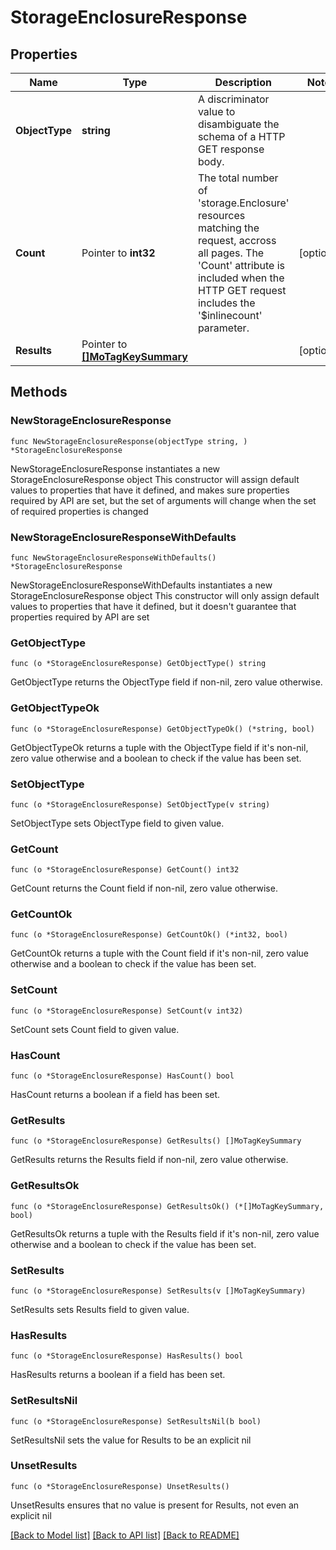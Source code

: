 # StorageEnclosureResponse

## Properties

Name | Type | Description | Notes
------------ | ------------- | ------------- | -------------
**ObjectType** | **string** | A discriminator value to disambiguate the schema of a HTTP GET response body. | 
**Count** | Pointer to **int32** | The total number of &#39;storage.Enclosure&#39; resources matching the request, accross all pages. The &#39;Count&#39; attribute is included when the HTTP GET request includes the &#39;$inlinecount&#39; parameter. | [optional] 
**Results** | Pointer to [**[]MoTagKeySummary**](mo.TagKeySummary.md) |  | [optional] 

## Methods

### NewStorageEnclosureResponse

`func NewStorageEnclosureResponse(objectType string, ) *StorageEnclosureResponse`

NewStorageEnclosureResponse instantiates a new StorageEnclosureResponse object
This constructor will assign default values to properties that have it defined,
and makes sure properties required by API are set, but the set of arguments
will change when the set of required properties is changed

### NewStorageEnclosureResponseWithDefaults

`func NewStorageEnclosureResponseWithDefaults() *StorageEnclosureResponse`

NewStorageEnclosureResponseWithDefaults instantiates a new StorageEnclosureResponse object
This constructor will only assign default values to properties that have it defined,
but it doesn't guarantee that properties required by API are set

### GetObjectType

`func (o *StorageEnclosureResponse) GetObjectType() string`

GetObjectType returns the ObjectType field if non-nil, zero value otherwise.

### GetObjectTypeOk

`func (o *StorageEnclosureResponse) GetObjectTypeOk() (*string, bool)`

GetObjectTypeOk returns a tuple with the ObjectType field if it's non-nil, zero value otherwise
and a boolean to check if the value has been set.

### SetObjectType

`func (o *StorageEnclosureResponse) SetObjectType(v string)`

SetObjectType sets ObjectType field to given value.


### GetCount

`func (o *StorageEnclosureResponse) GetCount() int32`

GetCount returns the Count field if non-nil, zero value otherwise.

### GetCountOk

`func (o *StorageEnclosureResponse) GetCountOk() (*int32, bool)`

GetCountOk returns a tuple with the Count field if it's non-nil, zero value otherwise
and a boolean to check if the value has been set.

### SetCount

`func (o *StorageEnclosureResponse) SetCount(v int32)`

SetCount sets Count field to given value.

### HasCount

`func (o *StorageEnclosureResponse) HasCount() bool`

HasCount returns a boolean if a field has been set.

### GetResults

`func (o *StorageEnclosureResponse) GetResults() []MoTagKeySummary`

GetResults returns the Results field if non-nil, zero value otherwise.

### GetResultsOk

`func (o *StorageEnclosureResponse) GetResultsOk() (*[]MoTagKeySummary, bool)`

GetResultsOk returns a tuple with the Results field if it's non-nil, zero value otherwise
and a boolean to check if the value has been set.

### SetResults

`func (o *StorageEnclosureResponse) SetResults(v []MoTagKeySummary)`

SetResults sets Results field to given value.

### HasResults

`func (o *StorageEnclosureResponse) HasResults() bool`

HasResults returns a boolean if a field has been set.

### SetResultsNil

`func (o *StorageEnclosureResponse) SetResultsNil(b bool)`

 SetResultsNil sets the value for Results to be an explicit nil

### UnsetResults
`func (o *StorageEnclosureResponse) UnsetResults()`

UnsetResults ensures that no value is present for Results, not even an explicit nil

[[Back to Model list]](../README.md#documentation-for-models) [[Back to API list]](../README.md#documentation-for-api-endpoints) [[Back to README]](../README.md)


